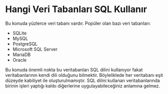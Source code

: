 # Hangi Veri Tabanları SQL Kullanır

Bu konuda yüzlerce veri tabanı vardır. Popüler olan bazı veri tabanları:

* SQLite
* MySQL
* PostgreSQL
* Microsoft SQL Server
* MariaDB
* Oracle

Bu konuda önemli nokta bu veritabanları SQL dilini kullanıyor fakat veritabanlarının kendi dili olduğunu bilmektir. Böyleliklede her veritabanı eşit düzeyde kabiliyet ile oluşturulmamıştır. SQL dilini kullanan veritabanlarında birinin işleri yaptığı kalıbı diğerlerine uygulayabileceğiniz anlamına gelmez.